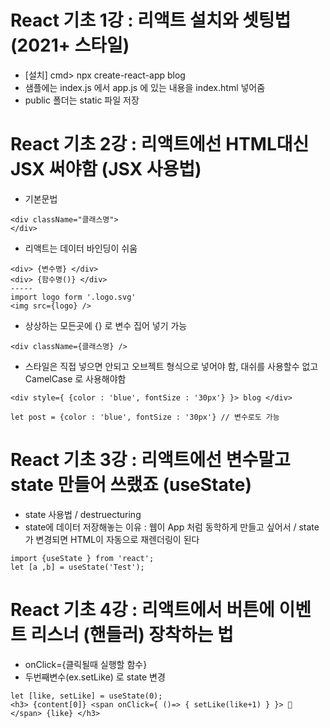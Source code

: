 # React 기초 1강 : 리액트 설치와 셋팅법 (2021+ 스타일)
- [설치] cmd> npx create-react-app blog
- 샘플에는 index.js 에서 app.js 에 있는 내용을 index.html 넣어줌
- public 폴더는 static 파일 저장

# React 기초 2강 : 리액트에선 HTML대신 JSX 써야함 (JSX 사용법)
- 기본문법
 ```
 <div className="클래스명">
 </div>
 ```
 - 리액트는 데이터 바인딩이 쉬움
 ```
 <div> {변수명} </div>
 <div> {함수명()} </div>
 -----
 import logo form '.logo.svg'
 <img src={logo} />
 ```
 - 상상하는 모든곳에 {} 로 변수 집어 넣기 가능
 ```
 <div className={클래스명} />
 ```
 - 스타일은 직접 넣으면 안되고 오브젝트 형식으로 넣어야 함, 대쉬를 사용할수 없고 CamelCase 로 사용해야함
 ```
 <div style={ {color : 'blue', fontSize : '30px'} }> blog </div>
 
 let post = {color : 'blue', fontSize : '30px'} // 변수로도 가능
 ```
 
 # React 기초 3강 : 리액트에선 변수말고 state 만들어 쓰랬죠 (useState)
 - state 사용법 / destruecturing
 - state에 데이터 저장해놓는 이유 : 웹이 App 처럼 동학하게 만들고 싶어서 / state가 변경되면 HTML이 자동으로 재렌더링이 된다
 ```
 import {useState } from 'react';
 let [a ,b] = useState('Test');
 ```
 
# React 기초 4강 : 리액트에서 버튼에 이벤트 리스너 (핸들러) 장착하는 법
- onClick={클릭될때 실행할 함수}
- 두번째변수(ex.setLike) 로 state 변경
```
let [like, setLike] = useState(0);
<h3> {content[0]} <span onClick={ ()=> { setLike(like+1) } }> 🤌 </span> {like} </h3>
```



